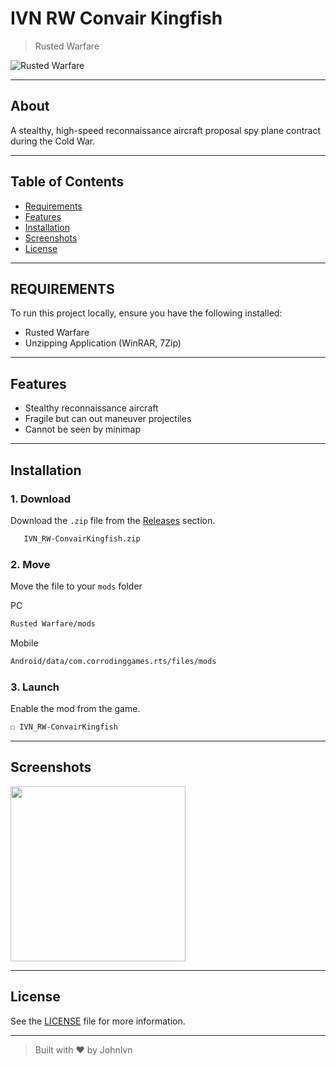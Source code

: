 # IVN RW Convair Kingfish

> Rusted Warfare

![Rusted Warfare](https://img.shields.io/badge/Rusted%20Warfare-RTS-blue?logo=gamepad&logoColor=white)

---

## About

A stealthy, high-speed reconnaissance aircraft proposal spy plane contract during the Cold War.

---

## Table of Contents

- [Requirements](#requirements)
- [Features](#features)
- [Installation](#installation)
- [Screenshots](#screenshots)
- [License](#license)

---

## REQUIREMENTS

To run this project locally, ensure you have the following installed:

- Rusted Warfare
- Unzipping Application (WinRAR, 7Zip)

---

## Features

- Stealthy reconnaissance aircraft
- Fragile but can out maneuver projectiles
- Cannot be seen by minimap
   
---

## Installation

### 1. Download

Download the `.zip` file from the [Releases](https://github.com/JohnIvn/IVN_RW-ConvairKingfish/releases) section.

```bash
   IVN_RW-ConvairKingfish.zip
```

### 2.  Move

Move the file to your `mods` folder

PC

```bash
Rusted Warfare/mods
```

Mobile

```bash
Android/data/com.corrodinggames.rts/files/mods
```

### 3. Launch

Enable the mod from the game.

```bash
☐ IVN_RW-ConvairKingfish
```

---

## Screenshots

<img src="https://github.com/user-attachments/assets/489c4e6f-e709-4e7b-b642-f3e5216ce11e" height="280"/>

---

## License

See the [LICENSE](LICENSE) file for more information.

---

> Built with ❤️ by JohnIvn
